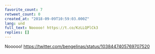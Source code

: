 ```yaml
---
favorite_count: 7
retweet_count: 0
created_at: "2018-09-09T10:59:03.000Z"
lang: und
full_text: Nooooo! https://t.co/KzLLQPlCk3
replies: []
---
```


Nooooo! <https://twitter.com/bengelinas/status/1038447405769707520>
